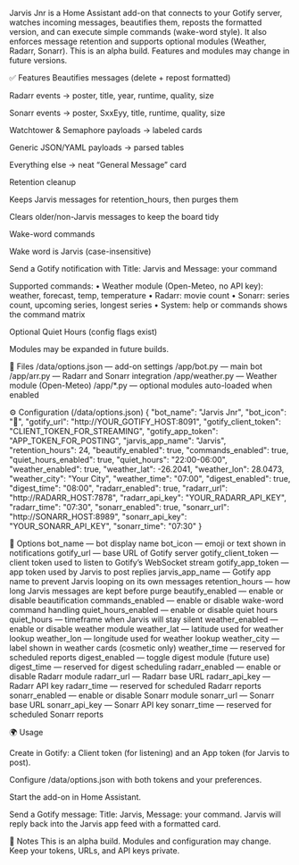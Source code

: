 Jarvis Jnr is a Home Assistant add-on that connects to your Gotify server, watches incoming messages, beautifies them, reposts the formatted version, and can execute simple commands (wake-word style). It also enforces message retention and supports optional modules (Weather, Radarr, Sonarr). This is an alpha build. Features and modules may change in future versions.

✅ Features
Beautifies messages (delete + repost formatted)

Radarr events → poster, title, year, runtime, quality, size

Sonarr events → poster, SxxEyy, title, runtime, quality, size

Watchtower & Semaphore payloads → labeled cards

Generic JSON/YAML payloads → parsed tables

Everything else → neat “General Message” card

Retention cleanup

Keeps Jarvis messages for retention_hours, then purges them

Clears older/non-Jarvis messages to keep the board tidy

Wake-word commands

Wake word is Jarvis (case-insensitive)

Send a Gotify notification with Title: Jarvis and Message: your command

Supported commands:
• Weather module (Open-Meteo, no API key): weather, forecast, temp, temperature
• Radarr: movie count
• Sonarr: series count, upcoming series, longest series
• System: help or commands shows the command matrix

Optional Quiet Hours (config flags exist)

Modules may be expanded in future builds.

📁 Files
/data/options.json — add-on settings
/app/bot.py — main bot
/app/arr.py — Radarr and Sonarr integration
/app/weather.py — Weather module (Open-Meteo)
/app/*.py — optional modules auto-loaded when enabled

⚙️ Configuration (/data/options.json)
{
"bot_name": "Jarvis Jnr",
"bot_icon": "🤖",
"gotify_url": "http://YOUR_GOTIFY_HOST:8091",
"gotify_client_token": "CLIENT_TOKEN_FOR_STREAMING",
"gotify_app_token": "APP_TOKEN_FOR_POSTING",
"jarvis_app_name": "Jarvis",
"retention_hours": 24,
"beautify_enabled": true,
"commands_enabled": true,
"quiet_hours_enabled": true,
"quiet_hours": "22:00-06:00",
"weather_enabled": true,
"weather_lat": -26.2041,
"weather_lon": 28.0473,
"weather_city": "Your City",
"weather_time": "07:00",
"digest_enabled": true,
"digest_time": "08:00",
"radarr_enabled": true,
"radarr_url": "http://RADARR_HOST:7878",
"radarr_api_key": "YOUR_RADARR_API_KEY",
"radarr_time": "07:30",
"sonarr_enabled": true,
"sonarr_url": "http://SONARR_HOST:8989",
"sonarr_api_key": "YOUR_SONARR_API_KEY",
"sonarr_time": "07:30"
}

🧪 Options
bot_name — bot display name
bot_icon — emoji or text shown in notifications
gotify_url — base URL of Gotify server
gotify_client_token — client token used to listen to Gotify’s WebSocket stream
gotify_app_token — app token used by Jarvis to post replies
jarvis_app_name — Gotify app name to prevent Jarvis looping on its own messages
retention_hours — how long Jarvis messages are kept before purge
beautify_enabled — enable or disable beautification
commands_enabled — enable or disable wake-word command handling
quiet_hours_enabled — enable or disable quiet hours
quiet_hours — timeframe when Jarvis will stay silent
weather_enabled — enable or disable weather module
weather_lat — latitude used for weather lookup
weather_lon — longitude used for weather lookup
weather_city — label shown in weather cards (cosmetic only)
weather_time — reserved for scheduled reports
digest_enabled — toggle digest module (future use)
digest_time — reserved for digest scheduling
radarr_enabled — enable or disable Radarr module
radarr_url — Radarr base URL
radarr_api_key — Radarr API key
radarr_time — reserved for scheduled Radarr reports
sonarr_enabled — enable or disable Sonarr module
sonarr_url — Sonarr base URL
sonarr_api_key — Sonarr API key
sonarr_time — reserved for scheduled Sonarr reports

🌍 Usage

Create in Gotify: a Client token (for listening) and an App token (for Jarvis to post).

Configure /data/options.json with both tokens and your preferences.

Start the add-on in Home Assistant.

Send a Gotify message: Title: Jarvis, Message: your command.
Jarvis will reply back into the Jarvis app feed with a formatted card.

🧠 Notes
This is an alpha build. Modules and configuration may change. Keep your tokens, URLs, and API keys private.
